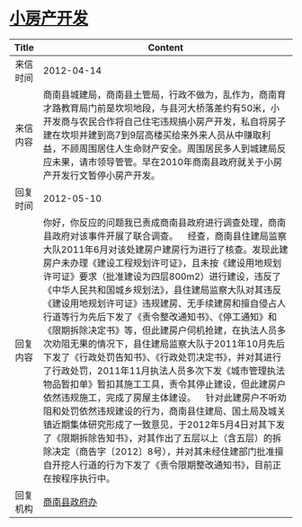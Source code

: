 # <a href="http://www.shangluo.gov.cn/zmhd/ldxxxx.jsp?urltype=leadermail.LeaderMailContentUrl&wbtreeid=1112&leadermailid=1160">小房产开发</a>
| Title |                                                                                                                                                                                                                                                                           Content                                                                                                                                                                                                                                                                           |
|:-----:|-------------------------------------------------------------------------------------------------------------------------------------------------------------------------------------------------------------------------------------------------------------------------------------------------------------------------------------------------------------------------------------------------------------------------------------------------------------------------------------------------------------------------------------------------------------|
| 来信时间  | 2012-04-14                                                                                                                                                                                                                                                                                                                                                                                                                                                                                                                                                  |
| 来信内容  | 商南县城建局，商南县土管局，行政不做为，乱作为，商南育才路教育局门前是坎坝地段，与县河大桥落差约有50米，小开发商与农民合作将自己住宅违规搞小房产开发，私自将房子建在坎坝并建到高7到9层高楼买给来外来人员从中赚取利益，不顾周围居住人生命财产安全。周围居民多人到城建局反应未果，请市领导管管。早在2010年商南县政府就关于小房产开发行文暂停小房产开发。                                                                                                                                                                                                                                                                                                                                                                             |
| 回复时间  | 2012-05-10                                                                                                                                                                                                                                                                                                                                                                                                                                                                                                                                                  |
| 回复内容  | 你好，你反应的问题我已责成商南县政府进行调查处理，商南县政府对该事件开展了联合调查。    经查，商南县住建局监察大队2011年6月对该处建房户建房行为进行了核查。发现此建房户未办理《建设工程规划许可证》，且未按《建设用地规划许可证》要求（批准建设为四层800m2）进行建设，违反了《中华人民共和国城乡规划法》，县住建局监察大队对其违反《建设用地规划许可证》违规建房、无手续建房和擅自侵占人行道等行为先后下发了《责令整改通知书》、《停工通知》和《限期拆除决定书》等，但此建房户伺机抢建，在执法人员多次劝阻无果的情况下，县住建局监察大队于2011年10月先后下发了《行政处罚告知书》、《行政处罚决定书》，并对其进行了行政处罚，2011年11月执法人员多次下发《城市管理执法物品暂扣单》暂扣其施工工具，责令其停止建设，但此建房户依然违规施工，完成了房屋主体建设。    针对此建房户不听劝阻和处罚依然违规建设的行为，商南县住建局、国土局及城关镇近期集体研究形成了一致意见，于2012年5月4日对其下发了《限期拆除告知书》，对其作出了五层以上（含五层）的拆除决定（商告字〔2012〕8号），并对其未经住建部门批准擅自开挖人行道的行为下发了《责令限期整改通知书》，目前正在按程序执行中。 |
| 回复机构  | <a href="../../category/agencies/商南县政府办.md">商南县政府办</a>                                                                                                                                                                                                                                                                                                                                                                                                                                                                                                      |